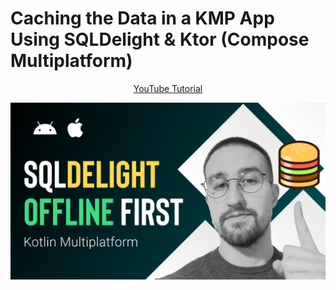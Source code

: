 # Caching the Data in a KMP App Using SQLDelight & Ktor (Compose Multiplatform)
<p align="center">
  <a href="" align="center">YouTube Tutorial</a>
</p>
<p align="center">
  <img src="IMAGES/thumbnail.png" href="">
</p>

